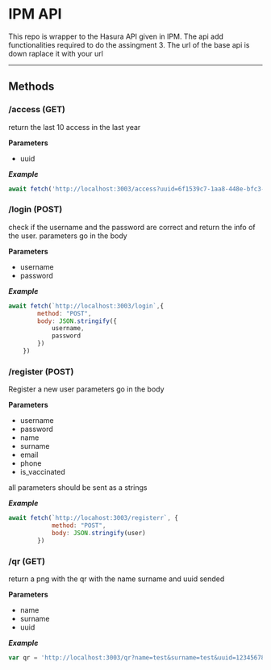 # IPM API

This repo is wrapper to the Hasura API given in IPM.
The api add functionalities required to do the assingment 3.
The url of the base api is down raplace it with your url

---

## Methods

### /access (GET)

return the last 10 access in the last year

**Parameters**

- uuid

***Example***

```jsx
await fetch('http://localhost:3003/access?uuid=6f1539c7-1aa8-448e-bfc3-ce9775477589')
```

### /login (POST)

check if the username and the password are correct and return the info of the user.
parameters go in the body 

**Parameters**

- username
- password 

***Example***

```jsx
await fetch(`http://localhost:3003/login`,{
		method: "POST",
		body: JSON.stringify({
			username,
			password
		})
	})
```

### /register (POST)

Register a new user parameters go in the body

**Parameters**

- username
- password
- name
- surname
- email
- phone
- is_vaccinated

all parameters should be sent as a strings

***Example***

```jsx
await fetch(`http://locahost:3003/registerr`, {
			method: "POST",
			body: JSON.stringify(user)
		})
```

### /qr (GET)

return a png with the qr with the name surname and uuid sended

**Parameters**

- name
- surname
- uuid

***Example***

```jsx
var qr = 'http://localhost:3003/qr?name=test&surname=test&uuid=1234567890'
```

